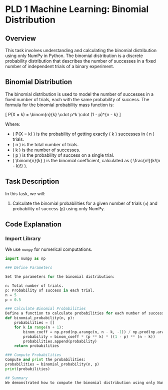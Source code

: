 # PLD 1 Machine Learning: Binomial Distribution

## Overview

This task involves understanding and calculating the binomial distribution using only NumPy in Python. The binomial distribution is a discrete probability distribution that describes the number of successes in a fixed number of independent trials of a binary experiment.

## Binomial Distribution

The binomial distribution is used to model the number of successes in a fixed number of trials, each with the same probability of success. The formula for the binomial probability mass function is:

\[ P(X = k) = \binom{n}{k} \cdot p^k \cdot (1 - p)^{n - k} \]

Where:
- \( P(X = k) \) is the probability of getting exactly \( k \) successes in \( n \) trials.
- \( n \) is the total number of trials.
- \( k \) is the number of successes.
- \( p \) is the probability of success on a single trial.
- \( \binom{n}{k} \) is the binomial coefficient, calculated as \( \frac{n!}{k!(n - k)!} \).

## Task Description

In this task, we will:
1. Calculate the binomial probabilities for a given number of trials (`n`) and probability of success (`p`) using only NumPy.

## Code Explanation

### Import Library

We use `numpy` for numerical computations.

```python
import numpy as np

### Define Parameters

Set the parameters for the binomial distribution:

n: Total number of trials.
p: Probability of success in each trial.
n = 5
p = 0.5

### Calculate Binomial Probabilities
Define a function to calculate probabilities for each number of successes from 0 to n:
def binomial_probability(n, p):
    probabilities = []
    for k in range(n + 1):
        binom_coeff = np.prod(np.arange(n, n - k, -1)) / np.prod(np.arange(1, k + 1))
        probability = binom_coeff * (p ** k) * ((1 - p) ** (n - k))
        probabilities.append(probability)
    return probabilities

### Compute Probabilities
Compute and print the probabilities:
probabilities = binomial_probability(n, p)
print(probabilities)

## Summary
We demonstrated how to compute the binomial distribution using only NumPy. Understanding the binomial distribution helps us model and analyze scenarios with binary outcomes, which is very inmportant in  machine learning applications.

